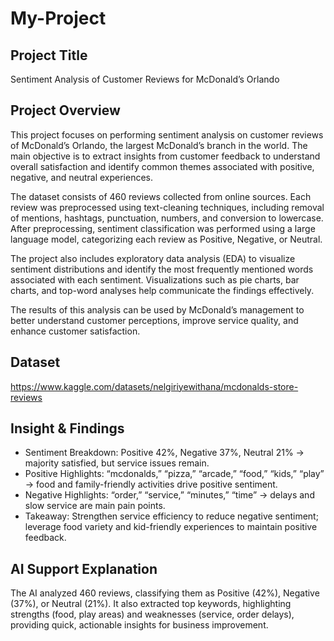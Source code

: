 # My-Project

## Project Title
Sentiment Analysis of Customer Reviews for McDonald’s Orlando

## Project Overview
This project focuses on performing sentiment analysis on customer reviews of McDonald’s Orlando, the largest McDonald’s branch in the world. The main objective is to extract insights from customer feedback to understand overall satisfaction and identify common themes associated with positive, negative, and neutral experiences.

The dataset consists of 460 reviews collected from online sources. Each review was preprocessed using text-cleaning techniques, including removal of mentions, hashtags, punctuation, numbers, and conversion to lowercase. After preprocessing, sentiment classification was performed using a large language model, categorizing each review as Positive, Negative, or Neutral.

The project also includes exploratory data analysis (EDA) to visualize sentiment distributions and identify the most frequently mentioned words associated with each sentiment. Visualizations such as pie charts, bar charts, and top-word analyses help communicate the findings effectively.

The results of this analysis can be used by McDonald’s management to better understand customer perceptions, improve service quality, and enhance customer satisfaction.

## Dataset
https://www.kaggle.com/datasets/nelgiriyewithana/mcdonalds-store-reviews

## Insight & Findings
- Sentiment Breakdown: Positive 42%, Negative 37%, Neutral 21% → majority satisfied, but service issues remain.
- Positive Highlights: “mcdonalds,” “pizza,” “arcade,” “food,” “kids,” “play” → food and family-friendly activities drive positive sentiment.
- Negative Highlights: “order,” “service,” “minutes,” “time” → delays and slow service are main pain points.
- Takeaway: Strengthen service efficiency to reduce negative sentiment; leverage food variety and kid-friendly experiences to maintain positive feedback.

## AI Support Explanation
The AI analyzed 460 reviews, classifying them as Positive (42%), Negative (37%), or Neutral (21%). It also extracted top keywords, highlighting strengths (food, play areas) and weaknesses (service, order delays), providing quick, actionable insights for business improvement.
